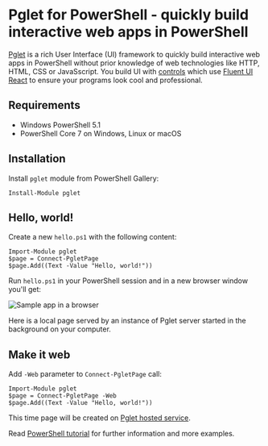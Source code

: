 # Pglet for PowerShell - quickly build interactive web apps in PowerShell

[Pglet](https://pglet.io) is a rich User Interface (UI) framework to quickly build interactive web apps in PowerShell without prior knowledge of web technologies like HTTP, HTML, CSS or JavaSscript. You build UI with [controls](https://pglet.io/docs/reference/controls) which use [Fluent UI React](https://developer.microsoft.com/en-us/fluentui#/controls/web) to ensure your programs look cool and professional.

## Requirements

* Windows PowerShell 5.1
* PowerShell Core 7 on Windows, Linux or macOS

## Installation

Install `pglet` module from PowerShell Gallery:

    Install-Module pglet

## Hello, world!

Create a new `hello.ps1` with the following content:

```posh
Import-Module pglet
$page = Connect-PgletPage
$page.Add((Text -Value "Hello, world!"))
```

Run `hello.ps1` in your PowerShell session and in a new browser window you'll get:

![Sample app in a browser](https://pglet.io/img/docs/quickstart-hello-world.png "Sample app in a browser")

Here is a local page served by an instance of Pglet server started in the background on your computer.

## Make it web

Add `-Web` parameter to `Connect-PgletPage` call:

```posh
Import-Module pglet
$page = Connect-PgletPage -Web
$page.Add((Text -Value "Hello, world!"))
```

This time page will be created on [Pglet hosted service](https://pglet.io/docs/pglet-service).

Read [PowerShell tutorial](https://pglet.io/docs/tutorials/powershell) for further information and more examples.